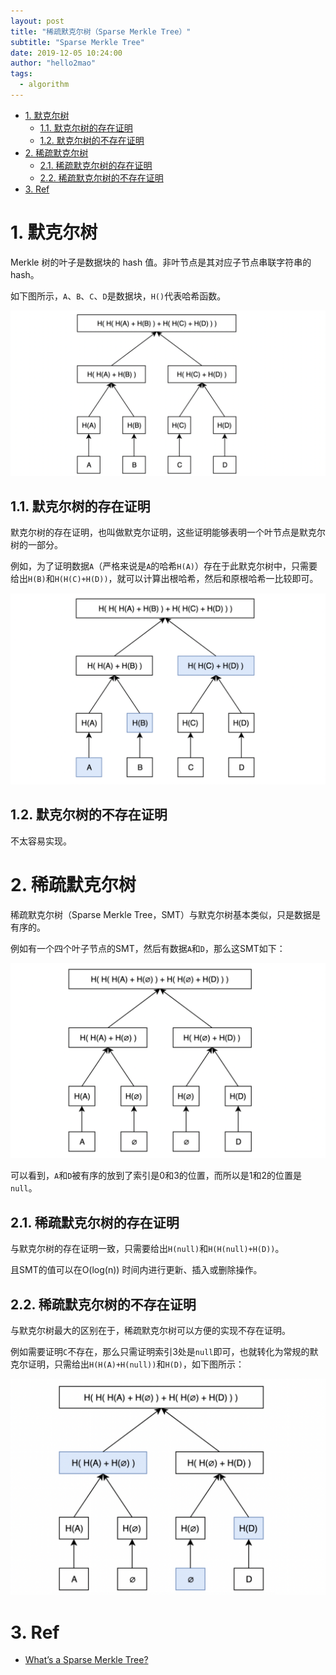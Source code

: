 ```yaml
---
layout: post
title: "稀疏默克尔树（Sparse Merkle Tree）"
subtitle: "Sparse Merkle Tree"
date: 2019-12-05 10:24:00
author: "hello2mao"
tags:
  - algorithm
---
```


<!-- TOC -->

- [1. 默克尔树](#1-默克尔树)
  - [1.1. 默克尔树的存在证明](#11-默克尔树的存在证明)
  - [1.2. 默克尔树的不存在证明](#12-默克尔树的不存在证明)
- [2. 稀疏默克尔树](#2-稀疏默克尔树)
  - [2.1. 稀疏默克尔树的存在证明](#21-稀疏默克尔树的存在证明)
  - [2.2. 稀疏默克尔树的不存在证明](#22-稀疏默克尔树的不存在证明)
- [3. Ref](#3-ref)

<!-- /TOC -->

# 1. 默克尔树

Merkle 树的叶子是数据块的 hash 值。非叶节点是其对应子节点串联字符串的 hash。

如下图所示，`A`、`B`、`C`、`D`是数据块，`H()`代表哈希函数。

![](/img/posts/merkle-tree.png)

## 1.1. 默克尔树的存在证明

默克尔树的存在证明，也叫做默克尔证明，这些证明能够表明一个叶节点是默克尔树的一部分。

例如，为了证明数据`A`（严格来说是`A`的哈希`H(A)`）存在于此默克尔树中，只需要给出`H(B)`和`H(H(C)+H(D))`，就可以计算出根哈希，然后和原根哈希一比较即可。

![](/img/posts/merkle-proof.png)

## 1.2. 默克尔树的不存在证明

不太容易实现。

# 2. 稀疏默克尔树

稀疏默克尔树（Sparse Merkle Tree，SMT）与默克尔树基本类似，只是数据是有序的。

例如有一个四个叶子节点的SMT，然后有数据`A`和`D`，那么这SMT如下：

![](/img/posts/smt-sample-1.png)

可以看到，`A`和`D`被有序的放到了索引是0和3的位置，而所以是1和2的位置是`null`。



## 2.1. 稀疏默克尔树的存在证明

与默克尔树的存在证明一致，只需要给出`H(null)`和`H(H(null)+H(D))`。

且SMT的值可以在O(log(n)) 时间内进行更新、插入或删除操作。

## 2.2. 稀疏默克尔树的不存在证明

与默克尔树最大的区别在于，稀疏默克尔树可以方便的实现不存在证明。

例如需要证明`C`不存在，那么只需证明索引3处是`null`即可，也就转化为常规的默克尔证明，只需给出`H(H(A)+H(null))`和`H(D)`，如下图所示：

![](/img/posts/smt-sample-2.png)

# 3. Ref

- [What’s a Sparse Merkle Tree?](https://medium.com/@kelvinfichter/whats-a-sparse-merkle-tree-acda70aeb837)


